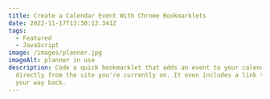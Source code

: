 ```yaml
---
title: Create a Calendar Event With Chrome Bookmarklets
date: 2022-11-17T13:30:13.341Z
tags:
  - Featured
  - JavaScript
image: /images/planner.jpg
imageAlt: planner in use
description: Code a quick bookmarklet that adds an event to your calendar
  directly from the site you're currently on. It even includes a link to find
  your way back.
---
```

<script src="https://gist.github.com/RayLThomas/bce2ceae8cb9c38a52173831df508ab0.js"></script>